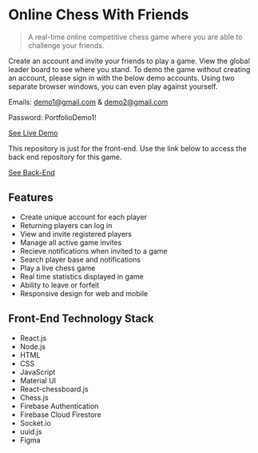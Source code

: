 # Online Chess With Friends
> A real-time online competitive chess game where you are able to challenge your friends.

Create an account and invite your friends to play a game. View the global leader board to see where you stand. To demo the game without creating an account, please sign in with the below demo accounts. Using two separate browser windows, you can even play against yourself.

Emails: demo1@gmail.com & demo2@gmail.com

Password: PortfolioDemo1!

[See Live Demo](https://online-chess-with-friends.web.app/)

This repository is just for the front-end. Use the link below to access the back end repository for this game. 

[See Back-End](https://github.com/AdenWhitworth/online_chess_with_friends_server)

## Features
- Create unique account for each player
- Returning players can log in
- View and invite registered players
- Manage all active game invites
- Recieve notifications when invited to a game
- Search player base and notifications
- Play a live chess game
- Real time statistics displayed in game
- Ability to leave or forfeit
- Responsive design for web and mobile

## Front-End Technology Stack
- React.js
- Node.js
- HTML
- CSS
- JavaScript
- Material UI
- React-chessboard.js
- Chess.js
- Firebase Authentication
- Firebase Cloud Firestore
- Socket.io
- uuid.js
- Figma


